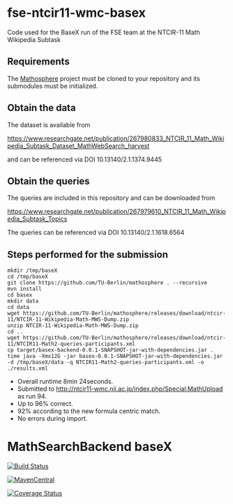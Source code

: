 fse-ntcir11-wmc-basex
=====================

Code used for the BaseX run of the FSE team at the NTCIR-11 Math Wikipedia Subtask

## Requirements
The [Mathosphere](https://github.com/TU-Berlin/mathosphere) project must be cloned to your repository and its submodules
must be initialized.

## Obtain the data
The dataset is available from

https://www.researchgate.net/publication/267980833_NTCIR_11_Math_Wikipedia_Subtask_Dataset_MathWebSearch_harvest

and can be referenced via DOI 10.13140/2.1.1374.9445

## Obtain the queries
The queries are included in this repository and can be downloaded from

https://www.researchgate.net/publication/267979610_NTCIR_11_Math_Wikipedia_Subtask_Topics

The queries can be referenced via DOI 10.13140/2.1.1618.6564

## Steps performed for the submission
```
mkdir /tmp/baseX
cd /tmp/baseX
git clone https://github.com/TU-Berlin/mathosphere . --recursive
mvn install
cd basex
mkdir data
cd data
wget https://github.com/TU-Berlin/mathosphere/releases/download/ntcir-11/NTCIR-11-Wikipedia-Math-MWS-Dump.zip
unzip NTCIR-11-Wikipedia-Math-MWS-Dump.zip
cd ..
wget https://github.com/TU-Berlin/mathosphere/releases/download/ntcir-11/NTCIR11-Math2-queries-participants.xml
cp target/basex-backend-0.0.1-SNAPSHOT-jar-with-dependencies.jar .
time java -Xmx12G -jar basex-0.0.1-SNAPSHOT-jar-with-dependencies.jar -d /tmp/baseX/data -q NTCIR11-Math2-queries-participants.xml -o ./results.xml
```

* Overall runtime 8min 24seconds.
* Submitted to http://ntcir11-wmc.nii.ac.jp/index.php/Special:MathUpload as run 94.
* Up to 96% correct.
* 92% according to the new formula centric match.
* No errors during import.

MathSearchBackend baseX
=======================

[![Build Status](https://travis-ci.org/physikerwelt/mathsearch-backend-basex.svg)](https://travis-ci.org/physikerwelt/mathsearch-backend-basex)

[![MavenCentral](https://maven-badges.herokuapp.com/maven-central/com.formulasearchengine.mathsearch.backend/basex/badge.svg)](maven-badges.herokuapp.com/maven-central/com.formulasearchengine.mathsearch.backend/basex/)

[![Coverage Status](https://coveralls.io/repos/physikerwelt/mathsearch-backend-basex/badge.svg)](https://coveralls.io/r/physikerwelt/mathsearch-backend-basex )
